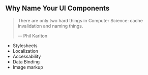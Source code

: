 ##  Why Name Your UI Components


> There are only two hard things in Computer Science: cache invalidation and naming things.
>
> -- Phil Karlton



- Stylesheets
- Localization
- Accessability
- Data Binding
- Image markup